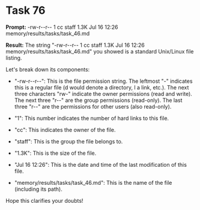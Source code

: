 # Task 76

**Prompt:** -rw-r--r--  1 cc  staff   1.3K Jul 16 12:26 memory/results/tasks/task_46.md

**Result:**
The string "-rw-r--r-- 1 cc staff 1.3K Jul 16 12:26 memory/results/tasks/task_46.md" you showed is a standard Unix/Linux file listing.

Let's break down its components:

- "-rw-r--r--": This is the file permission string. The leftmost "-" indicates this is a regular file (d would denote a directory, l a link, etc.). The next three characters "rw-" indicate the owner permissions (read and write). The next three "r--" are the group permissions (read-only). The last three "r--" are the permissions for other users (also read-only).
  
- "1": This number indicates the number of hard links to this file.

- "cc": This indicates the owner of the file.

- "staff": This is the group the file belongs to.
  
- "1.3K": This is the size of the file.
  
- "Jul 16 12:26": This is the date and time of the last modification of this file.

- "memory/results/tasks/task_46.md": This is the name of the file (including its path). 

Hope this clarifies your doubts!
